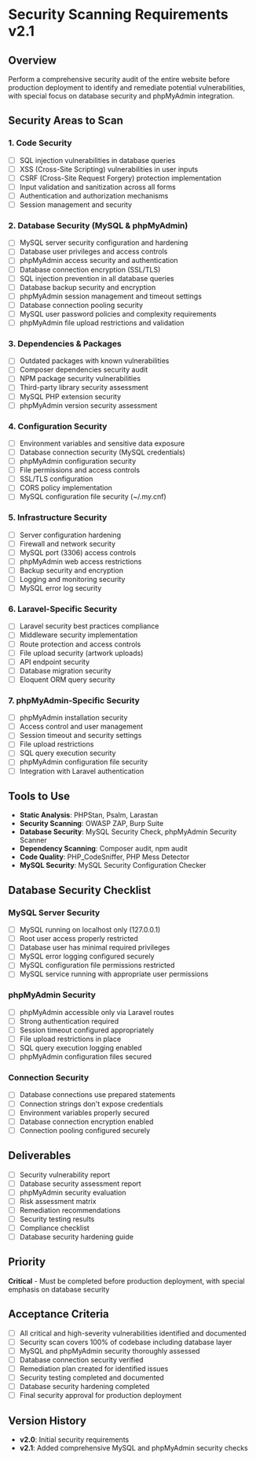 # Security Scanning Requirements v2.1

## Overview
Perform a comprehensive security audit of the entire website before production deployment to identify and remediate potential vulnerabilities, with special focus on database security and phpMyAdmin integration.

## Security Areas to Scan

### 1. **Code Security**
- [ ] SQL injection vulnerabilities in database queries
- [ ] XSS (Cross-Site Scripting) vulnerabilities in user inputs
- [ ] CSRF (Cross-Site Request Forgery) protection implementation
- [ ] Input validation and sanitization across all forms
- [ ] Authentication and authorization mechanisms
- [ ] Session management and security

### 2. **Database Security (MySQL & phpMyAdmin)**
- [ ] MySQL server security configuration and hardening
- [ ] Database user privileges and access controls
- [ ] phpMyAdmin access security and authentication
- [ ] Database connection encryption (SSL/TLS)
- [ ] SQL injection prevention in all database queries
- [ ] Database backup security and encryption
- [ ] phpMyAdmin session management and timeout settings
- [ ] Database connection pooling security
- [ ] MySQL user password policies and complexity requirements
- [ ] phpMyAdmin file upload restrictions and validation

### 3. **Dependencies & Packages**
- [ ] Outdated packages with known vulnerabilities
- [ ] Composer dependencies security audit
- [ ] NPM package security vulnerabilities
- [ ] Third-party library security assessment
- [ ] MySQL PHP extension security
- [ ] phpMyAdmin version security assessment

### 4. **Configuration Security**
- [ ] Environment variables and sensitive data exposure
- [ ] Database connection security (MySQL credentials)
- [ ] phpMyAdmin configuration security
- [ ] File permissions and access controls
- [ ] SSL/TLS configuration
- [ ] CORS policy implementation
- [ ] MySQL configuration file security (~/.my.cnf)

### 5. **Infrastructure Security**
- [ ] Server configuration hardening
- [ ] Firewall and network security
- [ ] MySQL port (3306) access controls
- [ ] phpMyAdmin web access restrictions
- [ ] Backup security and encryption
- [ ] Logging and monitoring security
- [ ] MySQL error log security

### 6. **Laravel-Specific Security**
- [ ] Laravel security best practices compliance
- [ ] Middleware security implementation
- [ ] Route protection and access controls
- [ ] File upload security (artwork uploads)
- [ ] API endpoint security
- [ ] Database migration security
- [ ] Eloquent ORM query security

### 7. **phpMyAdmin-Specific Security**
- [ ] phpMyAdmin installation security
- [ ] Access control and user management
- [ ] Session timeout and security settings
- [ ] File upload restrictions
- [ ] SQL query execution security
- [ ] phpMyAdmin configuration file security
- [ ] Integration with Laravel authentication

## Tools to Use
- **Static Analysis**: PHPStan, Psalm, Larastan
- **Security Scanning**: OWASP ZAP, Burp Suite
- **Database Security**: MySQL Security Check, phpMyAdmin Security Scanner
- **Dependency Scanning**: Composer audit, npm audit
- **Code Quality**: PHP_CodeSniffer, PHP Mess Detector
- **MySQL Security**: MySQL Security Configuration Checker

## Database Security Checklist

### MySQL Server Security
- [ ] MySQL running on localhost only (127.0.0.1)
- [ ] Root user access properly restricted
- [ ] Database user has minimal required privileges
- [ ] MySQL error logging configured securely
- [ ] MySQL configuration file permissions restricted
- [ ] MySQL service running with appropriate user permissions

### phpMyAdmin Security
- [ ] phpMyAdmin accessible only via Laravel routes
- [ ] Strong authentication required
- [ ] Session timeout configured appropriately
- [ ] File upload restrictions in place
- [ ] SQL query execution logging enabled
- [ ] phpMyAdmin configuration files secured

### Connection Security
- [ ] Database connections use prepared statements
- [ ] Connection strings don't expose credentials
- [ ] Environment variables properly secured
- [ ] Database connection encryption enabled
- [ ] Connection pooling configured securely

## Deliverables
- [ ] Security vulnerability report
- [ ] Database security assessment report
- [ ] phpMyAdmin security evaluation
- [ ] Risk assessment matrix
- [ ] Remediation recommendations
- [ ] Security testing results
- [ ] Compliance checklist
- [ ] Database security hardening guide

## Priority
**Critical** - Must be completed before production deployment, with special emphasis on database security

## Acceptance Criteria
- [ ] All critical and high-severity vulnerabilities identified and documented
- [ ] Security scan covers 100% of codebase including database layer
- [ ] MySQL and phpMyAdmin security thoroughly assessed
- [ ] Database connection security verified
- [ ] Remediation plan created for identified issues
- [ ] Security testing completed and documented
- [ ] Database security hardening completed
- [ ] Final security approval for production deployment

## Version History
- **v2.0**: Initial security requirements
- **v2.1**: Added comprehensive MySQL and phpMyAdmin security checks
